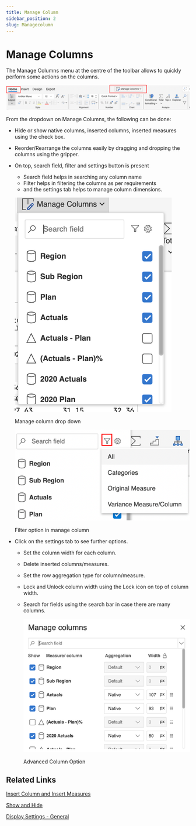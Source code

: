 ```yaml
---
title: Manage Column
sidebar_position: 2
slug: Managecolumn
---
```


# Manage Columns

The Manage Columns menu at the centre of the toolbar allows to quickly perform some actions on the columns. 

![Untitled](/img/build/Manage/image1.png)

From the dropdown on Manage Columns, the following can be done:

- Hide or show native columns, inserted columns, inserted measures using the check box.
- Reorder/Rearrange the columns easily by dragging and dropping the columns using the gripper.
- On top, search field, filter and settings button is present
    - Search field helps in searching any column name
    - Filter helps in filtering the columns as per requirements
    - and the settings tab helps to manage column dimensions.
    
    ![Manage column drop down](/img/build/Manage/image2.png)
    
    Manage column drop down
    
    ![Filter option in manage column ](/img/build/Manage/image3.png)

    Filter option in manage column 
    
- Click on the settings tab to see further options.
    - Set the column width for each column.
    - Delete inserted columns/measures.
    - Set the row aggregation type for column/measure.
    - Lock and Unlock column width using the Lock icon on top of column width.
    - Search for fields using the search bar in case there are many columns.
        
        ![Advanced Column Option](/img/build/Manage/image4.png)
        
        Advanced Column Option
        

## Related Links

[Insert Column and Insert Measures](https://www.notion.so/Insert-Column-and-Insert-Measures-948011bb350c4204a910daf173e0f498)

[](https://www.notion.so/bc6aae5e44374d78aa5d0a5c81844c72)

[Show and Hide](build/showandhide)

[Display Settings - General](settings/display-settings---general/)